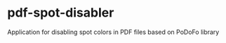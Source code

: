 pdf-spot-disabler
=================

Application for disabling spot colors in PDF files based on PoDoFo library
